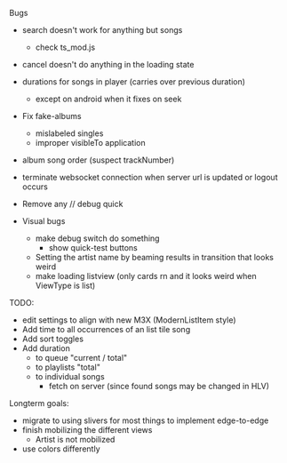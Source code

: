 Bugs
- search doesn't work for anything but songs
  - check ts_mod.js
- cancel doesn't do anything in the loading state
- durations for songs in player (carries over previous duration)
  - except on android when it fixes on seek
- Fix fake-albums
  - mislabeled singles
  - improper visibleTo application
- album song order (suspect trackNumber)
- terminate websocket connection when server url is updated or logout occurs

- Remove any // debug quick

- Visual bugs
  - make debug switch do something
    - show quick-test buttons
  - Setting the artist name by beaming results in transition that looks weird
  - make loading listview (only cards rn and it looks weird when ViewType is list)

TODO:
- edit settings to align with new M3X (ModernListItem style)
- Add time to all occurrences of an list tile song
- Add sort toggles
- Add duration
  - to queue "current / total"
  - to playlists "total"
  - to individual songs
    - fetch on server (since found songs may be changed in HLV)

Longterm goals:
- migrate to using slivers for most things to implement edge-to-edge
- finish mobilizing the different views
  - Artist is not mobilized
- use colors differently